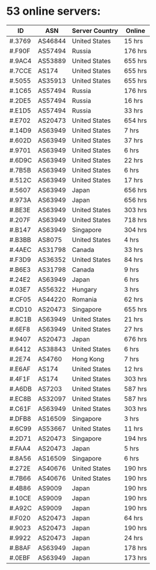 # 53 online servers:

| ID | ASN | Server Country | Online |
| ------ | ------ | ------ | ------ |
| #.3769 | AS46844 | United States | 15 hrs |
| #.F90F | AS57494 | Russia | 176 hrs |
| #.9AC4 | AS53889 | United States | 655 hrs |
| #.7CCE | AS174 | United States | 655 hrs |
| #.5055 | AS35913 | United States | 655 hrs |
| #.1C65 | AS57494 | Russia | 176 hrs |
| #.2DE5 | AS57494 | Russia | 16 hrs |
| #.E1D5 | AS57494 | Russia | 33 hrs |
| #.E702 | AS20473 | United States | 654 hrs |
| #.14D9 | AS63949 | United States | 7 hrs |
| #.602D | AS63949 | United States | 37 hrs |
| #.9701 | AS63949 | United States | 6 hrs |
| #.6D9C | AS63949 | United States | 22 hrs |
| #.7B5B | AS63949 | United States | 6 hrs |
| #.512C | AS63949 | United States | 17 hrs |
| #.5607 | AS63949 | Japan | 656 hrs |
| #.973A | AS63949 | Japan | 656 hrs |
| #.BE3E | AS63949 | United States | 303 hrs |
| #.207F | AS63949 | United States | 718 hrs |
| #.B147 | AS63949 | Singapore | 304 hrs |
| #.B3BB | AS8075 | United States | 4 hrs |
| #.4AEC | AS31798 | Canada | 33 hrs |
| #.F3D9 | AS36352 | United States | 84 hrs |
| #.B6E3 | AS31798 | Canada | 9 hrs |
| #.24E2 | AS63949 | Japan | 6 hrs |
| #.03E7 | AS56322 | Hungary | 3 hrs |
| #.CF05 | AS44220 | Romania | 62 hrs |
| #.CD10 | AS20473 | Singapore | 655 hrs |
| #.8C1B | AS63949 | United States | 21 hrs |
| #.6EF8 | AS63949 | United States | 27 hrs |
| #.9407 | AS20473 | Japan | 676 hrs |
| #.6412 | AS38843 | United States | 6 hrs |
| #.2E74 | AS4760 | Hong Kong | 7 hrs |
| #.E6AF | AS174 | United States | 12 hrs |
| #.4F1F | AS174 | United States | 303 hrs |
| #.A6DB | AS7203 | United States | 587 hrs |
| #.EC8B | AS32097 | United States | 587 hrs |
| #.C61F | AS63949 | United States | 303 hrs |
| #.DFB8 | AS16509 | Singapore | 3 hrs |
| #.6C99 | AS53667 | United States | 11 hrs |
| #.2D71 | AS20473 | Singapore | 194 hrs |
| #.FAA4 | AS20473 | Japan | 5 hrs |
| #.8A56 | AS16509 | Singapore | 6 hrs |
| #.272E | AS40676 | United States | 190 hrs |
| #.7B66 | AS40676 | United States | 190 hrs |
| #.4B86 | AS9009 | Japan | 190 hrs |
| #.10CE | AS9009 | Japan | 190 hrs |
| #.A92C | AS9009 | Japan | 190 hrs |
| #.F020 | AS20473 | Japan | 64 hrs |
| #.9023 | AS20473 | Japan | 190 hrs |
| #.9922 | AS20473 | Japan | 24 hrs |
| #.B8AF | AS63949 | Japan | 178 hrs |
| #.0EBF | AS63949 | Japan | 173 hrs |

